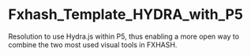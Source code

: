 # Fxhash_Template_HYDRA_with_P5
Resolution to use Hydra.js within P5, thus enabling a more open way to combine the two most used visual tools in FXHASH.
